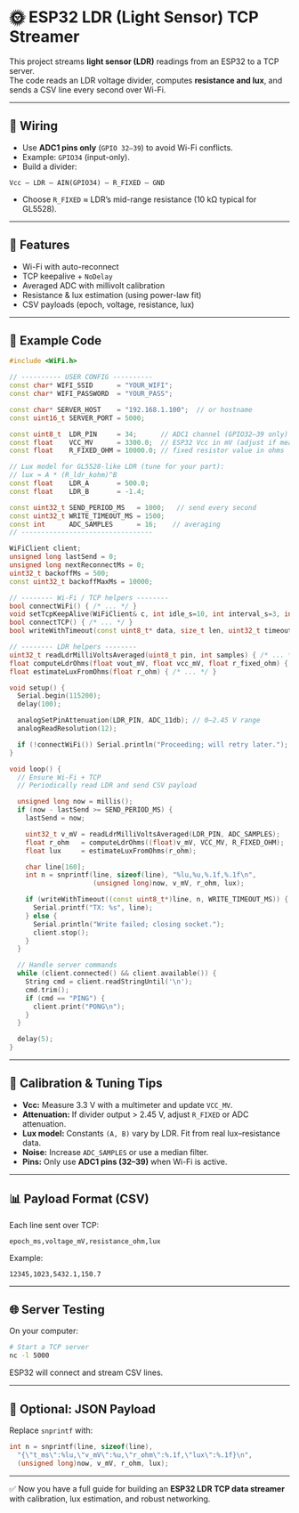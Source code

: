 # 🌞 ESP32 LDR (Light Sensor) TCP Streamer

This project streams **light sensor (LDR)** readings from an ESP32 to a TCP server.  
The code reads an LDR voltage divider, computes **resistance and lux**, and sends a CSV line every second over Wi-Fi.

---

## 🔌 Wiring

- Use **ADC1 pins only** (`GPIO 32–39`) to avoid Wi-Fi conflicts.  
- Example: `GPIO34` (input-only).  
- Build a divider:

```
Vcc — LDR — AIN(GPIO34) — R_FIXED — GND
```

- Choose `R_FIXED` ≈ LDR’s mid-range resistance (10 kΩ typical for GL5528).

---

## 📜 Features

- Wi-Fi with auto-reconnect  
- TCP keepalive + `NoDelay`  
- Averaged ADC with millivolt calibration  
- Resistance & lux estimation (using power-law fit)  
- CSV payloads (epoch, voltage, resistance, lux)  

---

## 📝 Example Code

```cpp
#include <WiFi.h>

// ---------- USER CONFIG ----------
const char* WIFI_SSID      = "YOUR_WIFI";
const char* WIFI_PASSWORD  = "YOUR_PASS";

const char* SERVER_HOST    = "192.168.1.100";  // or hostname
const uint16_t SERVER_PORT = 5000;

const uint8_t  LDR_PIN     = 34;      // ADC1 channel (GPIO32–39 only)
const float    VCC_MV      = 3300.0;  // ESP32 Vcc in mV (adjust if measured)
const float    R_FIXED_OHM = 10000.0; // fixed resistor value in ohms

// Lux model for GL5528-like LDR (tune for your part):
// lux ≈ A * (R_ldr_kohm)^B
const float    LDR_A       = 500.0;
const float    LDR_B       = -1.4;

const uint32_t SEND_PERIOD_MS   = 1000;   // send every second
const uint32_t WRITE_TIMEOUT_MS = 1500;
const int      ADC_SAMPLES      = 16;    // averaging
// ---------------------------------

WiFiClient client;
unsigned long lastSend = 0;
unsigned long nextReconnectMs = 0;
uint32_t backoffMs = 500;
const uint32_t backoffMaxMs = 10000;

// -------- Wi-Fi / TCP helpers --------
bool connectWiFi() { /* ... */ }
void setTcpKeepAlive(WiFiClient& c, int idle_s=10, int interval_s=3, int count=3) { c.setKeepAlive(idle_s, interval_s, count); }
bool connectTCP() { /* ... */ }
bool writeWithTimeout(const uint8_t* data, size_t len, uint32_t timeoutMs) { /* ... */ }

// -------- LDR helpers --------
uint32_t readLdrMilliVoltsAveraged(uint8_t pin, int samples) { /* ... */ }
float computeLdrOhms(float vout_mV, float vcc_mV, float r_fixed_ohm) { /* ... */ }
float estimateLuxFromOhms(float r_ohm) { /* ... */ }

void setup() {
  Serial.begin(115200);
  delay(100);

  analogSetPinAttenuation(LDR_PIN, ADC_11db); // 0–2.45 V range
  analogReadResolution(12);

  if (!connectWiFi()) Serial.println("Proceeding; will retry later.");
}

void loop() {
  // Ensure Wi-Fi + TCP
  // Periodically read LDR and send CSV payload

  unsigned long now = millis();
  if (now - lastSend >= SEND_PERIOD_MS) {
    lastSend = now;

    uint32_t v_mV = readLdrMilliVoltsAveraged(LDR_PIN, ADC_SAMPLES);
    float r_ohm   = computeLdrOhms((float)v_mV, VCC_MV, R_FIXED_OHM);
    float lux     = estimateLuxFromOhms(r_ohm);

    char line[160];
    int n = snprintf(line, sizeof(line), "%lu,%u,%.1f,%.1f\n",
                     (unsigned long)now, v_mV, r_ohm, lux);

    if (writeWithTimeout((const uint8_t*)line, n, WRITE_TIMEOUT_MS)) {
      Serial.printf("TX: %s", line);
    } else {
      Serial.println("Write failed; closing socket.");
      client.stop();
    }
  }

  // Handle server commands
  while (client.connected() && client.available()) {
    String cmd = client.readStringUntil('\n');
    cmd.trim();
    if (cmd == "PING") {
      client.print("PONG\n");
    }
  }

  delay(5);
}
```

---

## 🔧 Calibration & Tuning Tips

- **Vcc:** Measure 3.3 V with a multimeter and update `VCC_MV`.  
- **Attenuation:** If divider output > 2.45 V, adjust `R_FIXED` or ADC attenuation.  
- **Lux model:** Constants `(A, B)` vary by LDR. Fit from real lux–resistance data.  
- **Noise:** Increase `ADC_SAMPLES` or use a median filter.  
- **Pins:** Only use **ADC1 pins (32–39)** when Wi-Fi is active.  

---

## 📊 Payload Format (CSV)

Each line sent over TCP:

```
epoch_ms,voltage_mV,resistance_ohm,lux
```

Example:

```
12345,1023,5432.1,150.7
```

---

## 🌐 Server Testing

On your computer:

```bash
# Start a TCP server
nc -l 5000
```

ESP32 will connect and stream CSV lines.

---

## 🧩 Optional: JSON Payload

Replace `snprintf` with:

```cpp
int n = snprintf(line, sizeof(line),
  "{\"t_ms\":%lu,\"v_mV\":%u,\"r_ohm\":%.1f,\"lux\":%.1f}\n",
  (unsigned long)now, v_mV, r_ohm, lux);
```

---

✅ Now you have a full guide for building an **ESP32 LDR TCP data streamer** with calibration, lux estimation, and robust networking.

